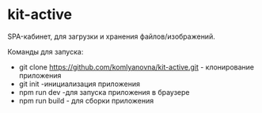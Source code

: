 # kit-active

SPA-кабинет, для загрузки и хранения файлов/изображений.

Команды для запуска: 
- git clone https://github.com/komlyanovna/kit-active.git - клонирование приложения
- git init -инициализация приложения
- npm run dev -для запуска приложения в браузере
- npm run build - для сборки приложения
